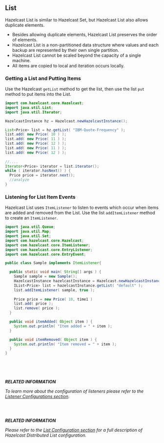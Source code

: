 

## List

Hazelcast List is similar to Hazelcast Set, but Hazelcast List also allows duplicate elements.

* Besides allowing duplicate elements, Hazelcast List preserves the order of elements.
* Hazelcast List is a non-partitioned data structure where values and each backup are represented by their own single partition.
* Hazelcast List cannot be scaled beyond the capacity of a single machine.
* All items are copied to local and iteration occurs locally.

### Getting a List and Putting Items

Use the Hazelcast `getList` method to get the list, then use the list `put` method to put items into the List.

```java
import com.hazelcast.core.Hazelcast;
import java.util.List;
import java.util.Iterator;

HazelcastInstance hz = Hazelcast.newHazelcastInstance();

List<Price> list = hz.getList( "IBM-Quote-Frequency" );
list.add( new Price( 10 ) );
list.add( new Price( 11 ) );
list.add( new Price( 12 ) );
list.add( new Price( 11 ) );
list.add( new Price( 12 ) );
        
//....
Iterator<Price> iterator = list.iterator();
while ( iterator.hasNext() ) { 
  Price price = iterator.next(); 
  //analyze
}
```

### Listening for List Item Events

Hazelcast List uses `ItemListener` to listen to events which occur when items are added and removed from the List.
Use the list `addItemListener` method to create an `ItemListener`.


```java
import java.util.Queue;
import java.util.Map; 
import java.util.Set; 
import com.hazelcast.core.Hazelcast;
import com.hazelcast.core.ItemListener;
import com.hazelcast.core.EntryListener;
import com.hazelcast.core.EntryEvent; 

public class Sample implements ItemListener{

  public static void main( String[] args ) { 
    Sample sample = new Sample();
    HazelcastInstance hazelcastInstance = Hazelcast.newHazelcastInstance();
    IList<Price> list = hazelcastInstance.getList( "default" );
    list.addItemListener( sample, true ); 
        
    Price price = new Price( 10, time1 )
    list.add( price );
    list.remove( price );
  } 

  public void itemAdded( Object item ) {
    System.out.println( "Item added = " + item );
  }

  public void itemRemoved( Object item ) {
    System.out.println( "Item removed = " + item );
  }     
}
       
```

<br></br>

***RELATED INFORMATION***

*To learn more about the configuration of listeners please refer to the [Listener Configurations section](#listener-configurations).*

<br></br>

***RELATED INFORMATION***


*Please refer to the [List Configuration section](#list-configuration) for a full description of Hazelcast Distributed List configuration.*


